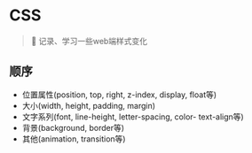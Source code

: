 # CSS

> :rocket: 记录、学习一些web端样式变化

## 顺序

- 位置属性(position, top, right, z-index, display, float等)
- 大小(width, height, padding, margin)
- 文字系列(font, line-height, letter-spacing, color- text-align等)
- 背景(background, border等)
- 其他(animation, transition等)
